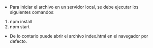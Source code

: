 - Para iniciar el archivo en un servidor local, se debe ejecutar los siguientes comandos:

1. npm install
2. npm start

- De lo contario puede abrir el archivo index.html en el navegador por defecto.
